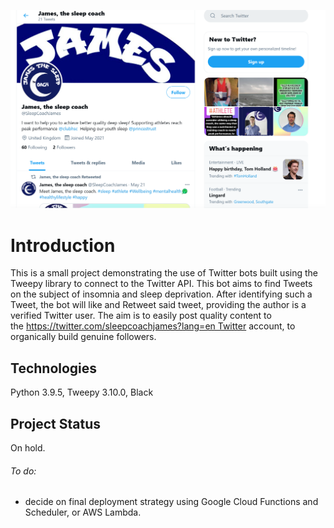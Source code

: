 ![](twitterbot.png)
# Introduction

This is a small project demonstrating the use of Twitter bots built using the Tweepy library to connect to the Twitter API. This bot aims to find Tweets on the subject of insomnia and sleep deprivation. After identifying such a Tweet, the bot will like and Retweet said tweet, providing the author is a verified Twitter user. The aim is to easily post quality content to the https://twitter.com/sleepcoachjames?lang=en Twitter account, to organically build genuine followers.
                                                                            


## Technologies

Python 3.9.5, Tweepy 3.10.0, Black

## Project Status

On hold. 

###### To do:
 - decide on final deployment strategy using Google Cloud Functions and Scheduler, or AWS Lambda. 




